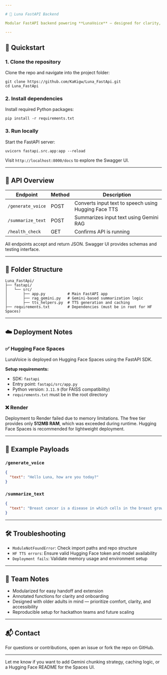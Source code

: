 ```yaml
---

# 🌙 Luna FastAPI Backend

Modular FastAPI backend powering **LunaVoice** — designed for clarity, reproducibility, and patient-centered deployment. Built for hackathon teams and scalable health tools.

---
```


## 🚀 Quickstart

### 1. Clone the repository

Clone the repo and navigate into the project folder:

```
git clone https://github.com/KaKigw/Luna_FastApi.git
cd Luna_FastApi
```

### 2. Install dependencies

Install required Python packages:

```
pip install -r requirements.txt
```

### 3. Run locally

Start the FastAPI server:

```
uvicorn fastapi.src.app:app --reload
```

Visit `http://localhost:8000/docs` to explore the Swagger UI.

---

## 🧠 API Overview

| Endpoint           | Method | Description                                      |
|--------------------|--------|--------------------------------------------------|
| `/generate_voice`  | POST   | Converts input text to speech using Hugging Face TTS |
| `/summarize_text`  | POST   | Summarizes input text using Gemini RAG          |
| `/health_check`    | GET    | Confirms API is running                         |

All endpoints accept and return JSON. Swagger UI provides schemas and testing interface.

---

## 🧩 Folder Structure

```
Luna_FastApi/
├── fastapi/
│   └── src/
│       ├── app.py          # Main FastAPI app
│       ├── rag_gemini.py   # Gemini-based summarization logic
│       ├── tts_helpers.py  # TTS generation and caching
├── requirements.txt        # Dependencies (must be in root for HF Spaces)
```

---

## ☁️ Deployment Notes

### ✅ Hugging Face Spaces

LunaVoice is deployed on Hugging Face Spaces using the FastAPI SDK.

**Setup requirements:**
- SDK: `fastapi`
- Entry point: `fastapi/src/app.py`
- Python version: `3.11.9` (for FAISS compatibility)
- `requirements.txt` must be in the root directory

### ❌ Render

Deployment to Render failed due to memory limitations. The free tier provides only **512MB RAM**, which was exceeded during runtime. Hugging Face Spaces is recommended for lightweight deployment.

---

## 🧪 Example Payloads

### `/generate_voice`

```json
{
  "text": "Hello Luna, how are you today?"
}
```

### `/summarize_text`

```json
{
  "text": "Breast cancer is a disease in which cells in the breast grow out of control..."
}
```

---

## 🛠 Troubleshooting

- `ModuleNotFoundError`: Check import paths and repo structure
- `HF TTS errors`: Ensure valid Hugging Face token and model availability
- `Deployment fails`: Validate memory usage and environment setup

---

## 👥 Team Notes

- Modularized for easy handoff and extension
- Annotated functions for clarity and onboarding
- Designed with older adults in mind — prioritize comfort, clarity, and accessibility
- Reproducible setup for hackathon teams and future scaling

---

## 📬 Contact

For questions or contributions, open an issue or fork the repo on GitHub.

---

Let me know if you want to add Gemini chunking strategy, caching logic, or a Hugging Face README for the Spaces UI.
